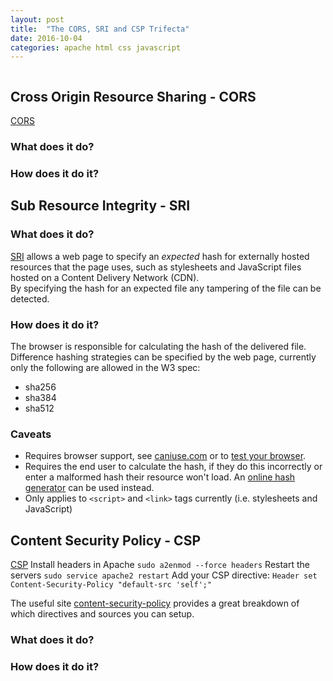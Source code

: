 ```yaml
---
layout: post
title:  "The CORS, SRI and CSP Trifecta"
date: 2016-10-04
categories: apache html css javascript
---
```



```
```
## Cross Origin Resource Sharing - CORS
[CORS][CORS]
### What does it do?
### How does it do it?

## Sub Resource Integrity - SRI
### What does it do?
[SRI][SRI] allows a web page to specify an *expected* hash for externally hosted resources that the page uses, such as stylesheets and JavaScript files hosted on a Content Delivery Network (CDN).  
By specifying the hash for an expected file any tampering of the file can be detected.
### How does it do it?
The browser is responsible for calculating the hash of the delivered file.  
Difference hashing strategies can be specified by the web page, currently only the following are allowed in the W3 spec:
* sha256
* sha384
* sha512  

### Caveats
* Requires browser support, see [caniuse.com](https://caniuse.com/#feat=subresource-integrity) or to [test your browser](http://w3c-test.org/subresource-integrity/subresource-integrity.sub.html).  
* Requires the end user to calculate the hash, if they do this incorrectly or enter a malformed hash their resource won't load. An [online hash generator](https://www.srihash.org/) can be used instead.
* Only applies to `<script>` and `<link>` tags currently (i.e. stylesheets and JavaScript)

## Content Security Policy - CSP
[CSP][CSP]
Install headers in Apache
`sudo a2enmod --force headers`
Restart the servers
`sudo service apache2 restart`
Add your CSP directive:
`Header set Content-Security-Policy "default-src 'self';"`

The useful site [content-security-policy][CSP Values] provides a great breakdown of which directives and sources you can setup.

### What does it do?
### How does it do it?


[CORS]:			https://wikipedia.co.uk/CORS
[SRI]:			https://en.wikipedia.org/wiki/Subresource_Integrity
[CSP]:			https://en.wikipedia.org/wiki/Content_Security_Policy
[CSP Values]:	https://content-security-policy.com/




